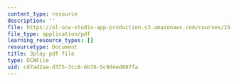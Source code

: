 ```yaml
---
content_type: resource
description: ''
file: https://ol-ocw-studio-app-production.s3.amazonaws.com/courses/15-031j-energy-decisions-markets-and-policies-spring-2012/cd7ad2aad3753cc86b765c9d4ed607fa_NmVdm5kqDvM.pdf
file_type: application/pdf
learning_resource_types: []
resourcetype: Document
title: 3play pdf file
type: OCWFile
uid: cd7ad2aa-d375-3cc8-6b76-5c9d4ed607fa
---
```


